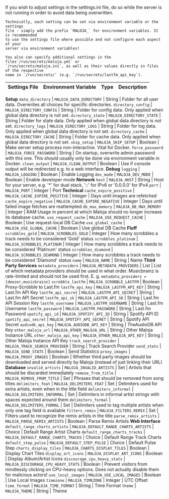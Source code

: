 If you wish to adjust settings in the settings.ini file, do so while the server
	is not running in order to avoid data being overwritten.

	Technically, each setting can be set via environment variable or the settings
	file - simply add the prefix `MALOJA_` for environment variables. It is recommended
	to use the settings file where possible and not configure each aspect of your
	server via environment variables!

	You also can specify additional settings in the files`/run/secrets/maloja.yml` or
	`/run/secrets/maloja.ini`, as well as their values directly in files of the respective
	name in `/run/secrets/` (e.g. `/run/secrets/lastfm_api_key`).

Settings File			| Environment Variable			| Type			| Description
------					| ---------						| ---------		| ---------
**Setup**
`data_directory`	| `MALOJA_DATA_DIRECTORY`  | String | Folder for all user data. Overwrites all choices for specific directories.
`directory_config`	| `MALOJA_DIRECTORY_CONFIG`  | String | Folder for config data. Only applied when global data directory is not set.
`directory_state`	| `MALOJA_DIRECTORY_STATE`  | String | Folder for state data. Only applied when global data directory is not set.
`directory_logs`	| `MALOJA_DIRECTORY_LOGS`  | String | Folder for log data. Only applied when global data directory is not set.
`directory_cache`	| `MALOJA_DIRECTORY_CACHE`  | String | Folder for cache data. Only applied when global data directory is not set.
`skip_setup`	| `MALOJA_SKIP_SETUP`  | Boolean | Make server setup process non-interactive. Vital for Docker.
`force_password`	| `MALOJA_FORCE_PASSWORD`  | String | On startup, overwrite admin password with this one. This should usually only be done via environment variable in Docker.
`clean_output`	| `MALOJA_CLEAN_OUTPUT`  | Boolean | Use if console output will be redirected e.g. to a web interface.
**Debug**
`logging`	| `MALOJA_LOGGING`  | Boolean | Enable Logging
`dev_mode`	| `MALOJA_DEV_MODE`  | Boolean | Enable developer mode
**Network**
`host`	| `MALOJA_HOST`  | String | Host for your server, e.g. '*' for dual stack, '::' for IPv6 or '0.0.0.0' for IPv4
`port`	| `MALOJA_PORT`  | Integer | Port
**Technical**
`cache_expire_positive`	| `MALOJA_CACHE_EXPIRE_POSITIVE`  | Integer | Days until images are refetched
`cache_expire_negative`	| `MALOJA_CACHE_EXPIRE_NEGATIVE`  | Integer | Days until failed image fetches are reattempted
`db_max_memory`	| `MALOJA_DB_MAX_MEMORY`  | Integer | RAM Usage in percent at which Maloja should no longer increase its database cache.
`use_request_cache`	| `MALOJA_USE_REQUEST_CACHE`  | Boolean | Use request-local DB Cache
`use_global_cache`	| `MALOJA_USE_GLOBAL_CACHE`  | Boolean | Use global DB Cache
**Fluff**
`scrobbles_gold`	| `MALOJA_SCROBBLES_GOLD`  | Integer | How many scrobbles a track needs to be considered 'Gold' status
`scrobbles_platinum`	| `MALOJA_SCROBBLES_PLATINUM`  | Integer | How many scrobbles a track needs to be considered 'Platinum' status
`scrobbles_diamond`	| `MALOJA_SCROBBLES_DIAMOND`  | Integer | How many scrobbles a track needs to be considered 'Diamond' status
`name`	| `MALOJA_NAME`  | String | Name
**Third Party Services**
`metadata_providers`	| `MALOJA_METADATA_PROVIDERS`  | List | List of which metadata providers should be used in what order. Musicbrainz is rate-limited and should not be used first. E. g. `metadata_providers = [deezer,musicbrainz]`
`scrobble_lastfm`	| `MALOJA_SCROBBLE_LASTFM`  | Boolean | Proxy-Scrobble to Last.fm
`lastfm_api_key`	| `MALOJA_LASTFM_API_KEY`  | String | Last.fm API Key
`lastfm_api_secret`	| `MALOJA_LASTFM_API_SECRET`  | String | Last.fm API Secret
`lastfm_api_sk`	| `MALOJA_LASTFM_API_SK`  | String | Last.fm API Session Key
`lastfm_username`	| `MALOJA_LASTFM_USERNAME`  | String | Last.fm Username
`lastfm_password`	| `MALOJA_LASTFM_PASSWORD`  | String | Last.fm Password
`spotify_api_id`	| `MALOJA_SPOTIFY_API_ID`  | String | Spotify API ID
`spotify_api_secret`	| `MALOJA_SPOTIFY_API_SECRET`  | String | Spotify API Secret
`audiodb_api_key`	| `MALOJA_AUDIODB_API_KEY`  | String | TheAudioDB API Key
`other_maloja_url`	| `MALOJA_OTHER_MALOJA_URL`  | String | Other Maloja Instance URL
`other_maloja_api_key`	| `MALOJA_OTHER_MALOJA_API_KEY`  | String | Other Maloja Instance API Key
`track_search_provider`	| `MALOJA_TRACK_SEARCH_PROVIDER`  | String | Track Search Provider
`send_stats`	| `MALOJA_SEND_STATS`  | Boolean | Send Statistics
`proxy_images`	| `MALOJA_PROXY_IMAGES`  | Boolean | Whether third party images should be downloaded and served directly by Maloja (instead of just linking their URL)
**Database**
`invalid_artists`	| `MALOJA_INVALID_ARTISTS`  | Set | Artists that should be discarded immediately
`remove_from_title`	| `MALOJA_REMOVE_FROM_TITLE`  | Set | Phrases that should be removed from song titles
`delimiters_feat`	| `MALOJA_DELIMITERS_FEAT`  | Set | Delimiters used for extra artists, even when in the title field
`delimiters_informal`	| `MALOJA_DELIMITERS_INFORMAL`  | Set | Delimiters in informal artist strings with spaces expected around them
`delimiters_formal`	| `MALOJA_DELIMITERS_FORMAL`  | Set | Delimiters used to tag multiple artists when only one tag field is available
`filters_remix`	| `MALOJA_FILTERS_REMIX`  | Set | Filters used to recognize the remix artists in the title
`parse_remix_artists`	| `MALOJA_PARSE_REMIX_ARTISTS`  | Boolean | Parse Remix Artists
**Web Interface**
`default_range_charts_artists`	| `MALOJA_DEFAULT_RANGE_CHARTS_ARTISTS`  | Choice | Default Range Artist Charts
`default_range_charts_tracks`	| `MALOJA_DEFAULT_RANGE_CHARTS_TRACKS`  | Choice | Default Range Track Charts
`default_step_pulse`	| `MALOJA_DEFAULT_STEP_PULSE`  | Choice | Default Pulse Step
`charts_display_tiles`	| `MALOJA_CHARTS_DISPLAY_TILES`  | Boolean | Display Chart Tiles
`display_art_icons`	| `MALOJA_DISPLAY_ART_ICONS`  | Boolean | Display Album/Artist Icons
`discourage_cpu_heavy_stats`	| `MALOJA_DISCOURAGE_CPU_HEAVY_STATS`  | Boolean | Prevent visitors from mindlessly clicking on CPU-heavy options. Does not actually disable them for malicious actors!
`use_local_images`	| `MALOJA_USE_LOCAL_IMAGES`  | Boolean | Use Local Images
`timezone`	| `MALOJA_TIMEZONE`  | Integer | UTC Offset
`time_format`	| `MALOJA_TIME_FORMAT`  | String | Time Format
`theme`	| `MALOJA_THEME`  | String | Theme
